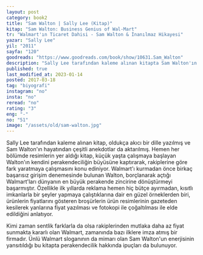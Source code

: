 ```yaml
---
layout: post  
category: book2  
title: "Sam Walton | Sally Lee (Kitap)"  
kitap: "Sam Walton: Business Genius of Wal-Mart"  
tr: "Walmart'ın Ticaret Dahisi - Sam Walton & İnanılmaz Hikayesi"  
yazar: "Sally Lee"  
yil: "2011"  
sayfa: "120"  
goodreads: "https://www.goodreads.com/book/show/10631.Sam_Walton"
description: "Sally Lee tarafından kaleme alınan kitapta Sam Walton'ın hayatından çeşitli anektotlar da aktariliyor."
published: true
last_modified_at: 2023-01-14
posted: 2017-03-18
tag: "biyografi"
instagram: "no"
insta: "no"
reread: "no"
rating: "3"
eng: "-"
no: "51"
image: "/assets/old/sam-walton.jpg"
---
```


Sally Lee tarafından kaleme alınan kitap, oldukça akıcı bir dille yazılmış ve Sam Walton'ın hayatından çeşitli anekdotlar da aktarılmış. Hemen her bölümde resimlerin yer aldığı kitap, küçük yaşta çalışmaya başlayan Walton'ın kendini perakendeciliğin büyüsüne kaptırarak, rakiplerine göre fark yaratmaya çalışmasını konu ediniyor. Walmart'ı kurmadan önce birkaç başarısız girişim denemesinde bulunan Walton, borçlanarak açtığı Walmart'ları dünyanın en büyük perakende zincirine dönüştürmeyi başarmıştır. Özellikle ilk yıllarda reklama hemen hiç bütçe ayırmadan, kısıtlı imkanlarla bir şeyler yapmaya çalıştıklarına dair en güzel örneklerden biri, ürünlerin fiyatlarını gösteren broşürlerin ürün resimlerinin gazeteden kesilerek yanlarına fiyat yazılması ve fotokopi ile çoğaltılması ile elde edildiğini anlatıyor.  
  
Kimi zaman sentlik farklarla da olsa rakiplerinden mutlaka daha az fiyat sunmakta kararlı olan Walmart, zamanında bazı ilklere imza atmış bir firmadır. Ünlü Walmart sloganının da mimarı olan Sam Walton'un enerjisinin yansıtıldığı bu kitapta perakendecilik hakkında ipuçları da bulunuyor.  
  

